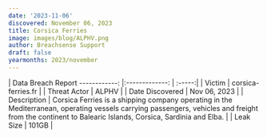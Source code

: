 ```yaml
---
date: '2023-11-06'
discovered: November 06, 2023
title: Corsica Ferries
image: images/blog/ALPHV.png
author: Breachsense Support
draft: false
yearmonths: 2023/november
---
```



| Data Breach Report
------------:     |:-------------:    | :-----:|
| Victim      | corsica-ferries.fr      | 
| Threat Actor      | ALPHV      | 
| Date Discovered      | Nov 06, 2023      | 
| Description      | Corsica Ferries is a shipping company operating in the Mediterranean, operating vessels carrying passengers, vehicles and freight from the continent to Balearic Islands, Corsica, Sardinia and Elba.      | 
| Leak Size      | 101GB      | 

